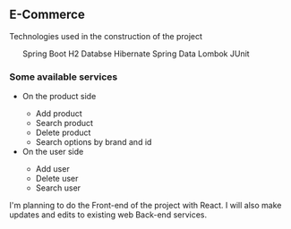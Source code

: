 ## E-Commerce
<p>Technologies used in the construction of the project</p>
<ul>
  Spring Boot
  H2 Databse
  Hibernate
  Spring Data
  Lombok
  JUnit
</ul>

<h3> Some available services </h3>

<ul>
  <li>On the product side</li>
  <ul>
      <li>Add product</li>
      <li>Search product</li>
      <li>Delete product</li>
      <li>Search options by brand and id</li>
    </ul>
  <li>On the user side</li>
  <ul>
      <li>Add user</li>
      <li>Delete user</li>
    <li>Search user</li>
  </ul>  
  
</ul>  



I'm planning to do the Front-end of the project with React. I will also make updates and edits to existing web Back-end services.
